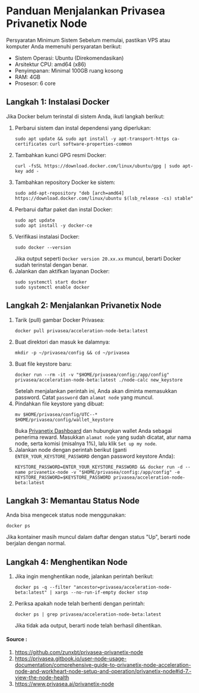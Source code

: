 # Panduan Menjalankan Privasea Privanetix Node
Persyaratan Minimum Sistem
Sebelum memulai, pastikan VPS atau komputer Anda memenuhi persyaratan berikut:
- Sistem Operasi: Ubuntu (Direkomendasikan)
- Arsitektur CPU: amd64 (x86)
- Penyimpanan: Minimal 100GB ruang kosong
- RAM: 4GB
- Prosesor: 6 core

## **Langkah 1: Instalasi Docker**
Jika Docker belum terinstal di sistem Anda, ikuti langkah berikut:
1. Perbarui sistem dan instal dependensi yang diperlukan:
   ```
   sudo apt update && sudo apt install -y apt-transport-https ca-certificates curl software-properties-common
   ```
2. Tambahkan kunci GPG resmi Docker:
   ```
   curl -fsSL https://download.docker.com/linux/ubuntu/gpg | sudo apt-key add -
   ```
3. Tambahkan repository Docker ke sistem:
   ```
   sudo add-apt-repository "deb [arch=amd64] https://download.docker.com/linux/ubuntu $(lsb_release -cs) stable"
   ```
4. Perbarui daftar paket dan instal Docker:
   ```
   sudo apt update
   sudo apt install -y docker-ce
   ```
5. Verifikasi instalasi Docker:
   ```
   sudo docker --version
   ```
   Jika output seperti `Docker version 20.xx.xx` muncul, berarti Docker sudah terinstal dengan benar.
6. Jalankan dan aktifkan layanan Docker:
   ```
   sudo systemctl start docker
   sudo systemctl enable docker
   ```

## **Langkah 2: Menjalankan Privanetix Node**
1. Tarik (pull) gambar Docker Privasea:
   ```
   docker pull privasea/acceleration-node-beta:latest
   ```
2. Buat direktori dan masuk ke dalamnya:
   ```
   mkdir -p ~/privasea/config && cd ~/privasea
   ```
3. Buat file keystore baru:
   ```
   docker run --rm -it -v "$HOME/privasea/config:/app/config" privasea/acceleration-node-beta:latest ./node-calc new_keystore
   ```
   Setelah menjalankan perintah ini, Anda akan diminta memasukkan password. Catat `password` dan `alamat node` yang muncul.
4. Pindahkan file keystore yang dibuat:
   ```
   mv $HOME/privasea/config/UTC--* $HOME/privasea/config/wallet_keystore
   ```
   Buka [Privanetix Dashboard](https://deepsea-beta.privasea.ai/privanetixNode) dan hubungkan wallet Anda sebagai penerima reward. Masukkan `alamat node` yang sudah dicatat, atur nama node, serta komisi (misalnya 1%), lalu klik ``Set up my node``.
5. Jalankan node dengan perintah berikut (ganti `ENTER_YOUR_KEYSTORE_PASSWORD` dengan password keystore Anda):
   ```
   KEYSTORE_PASSWORD=ENTER_YOUR_KEYSTORE_PASSWORD && docker run -d --name privanetix-node -v "$HOME/privasea/config:/app/config" -e KEYSTORE_PASSWORD=$KEYSTORE_PASSWORD privasea/acceleration-node-beta:latest
   ```

## **Langkah 3: Memantau Status Node**
Anda bisa mengecek status node menggunakan:
```
docker ps
```
Jika kontainer masih muncul dalam daftar dengan status "Up", berarti node berjalan dengan normal.

## **Langkah 4: Menghentikan Node**
1. Jika ingin menghentikan node, jalankan perintah berikut:
   ```
   docker ps -q --filter "ancestor=privasea/acceleration-node-beta:latest" | xargs --no-run-if-empty docker stop
   ```
2. Periksa apakah node telah berhenti dengan perintah:
   ```
   docker ps | grep privasea/acceleration-node-beta:latest
   ```
   Jika tidak ada output, berarti node telah berhasil dihentikan.


#### Source : 
1. https://github.com/zunxbt/privasea-privanetix-node
2. https://privasea.gitbook.io/user-node-usage-documentation/comprehensive-guide-to-privanetix-node-acceleration-node-and-workheart-node-setup-and-operation/privanetix-node#id-7.-view-the-node-health
3. https://www.privasea.ai/privanetix-node

